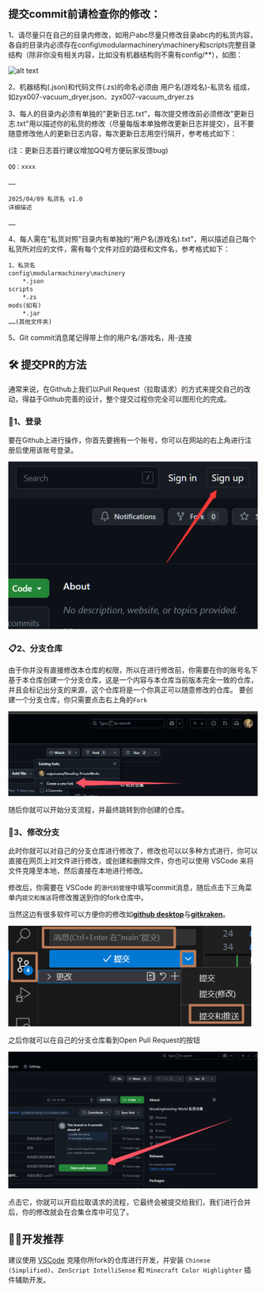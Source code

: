 ## 提交commit前请检查你的修改：

1、请尽量只在自己的目录内修改，如用户abc尽量只修改目录abc内的私货内容，各自的目录内必须存在config\modularmachinery\machinery和scripts完整目录结构（除非你没有相关内容，比如没有机器结构则不需有config/**），如图：

![alt text](./img/image.png)

2、机器结构(.json)和代码文件(.zs)的命名必须由 用户名(游戏名)-私货名  组成，如zyx007-vacuum_dryer.json、zyx007-vacuum_dryer.zs

3、每人的目录内必须有单独的"更新日志.txt"，每次提交修改前必须修改"更新日志.txt"用以描述你的私货的修改（尽量每版本单独修改更新日志并提交），且不要随意修改他人的更新日志内容，每次更新日志用空行隔开，参考格式如下：

(注：更新日志首行建议增加QQ号方便玩家反馈bug)

    QQ：xxxx

    ……
    
    2025/04/09 私货名 v1.0
    详细描述
    
    ……

4、每人需在"私货对照"目录内有单独的"用户名(游戏名).txt"，用以描述自己每个私货所对应的文件，需有每个文件对应的路径和文件名，参考格式如下：

    1、私货名
    config\modularmachinery\machinery
        *.json
    scripts
        *.zs
    mods(如有)
        *.jar
    ……(其他文件夹)

5、Git commit消息尾记得带上你的用户名/游戏名，用-连接

## 🛠️ 提交PR的方法

通常来说，在Github上我们以Pull Request（拉取请求）的方式来提交自己的改动，得益于Github完善的设计，整个提交过程你完全可以图形化的完成。

### 📝1、登录

要在Github上进行操作，你首先要拥有一个账号，你可以在网站的右上角进行注册后使用该账号登录。

![alt text](./img/image-1.png)

### 📋2、分支仓库

由于你并没有直接修改本仓库的权限，所以在进行修改前，你需要在你的账号名下基于本仓库创建一个分支仓库，这是一个内容与本仓库当前版本完全一致的仓库，并且会标记出分支的来源，这个仓库将是一个你真正可以随意修改的仓库。
要创建一个分支仓库，你只需要点击右上角的`Fork`

![alt text](./img/image-2.png)

随后你就可以开始分支流程，并最终跳转到你创建的仓库。

### 📜3、修改分支

此时你就可以对自己的分支仓库进行修改了，修改也可以以多种方式进行，你可以直接在网页上对文件进行修改，或创建和删除文件，你也可以使用 VSCode 来将文件克隆至本地，然后直接在本地进行修改。

修改后，你需要在 VSCode 的`源代码管理`中填写commit消息，随后点击下三角菜单内`提交和推送`将修改推送到你的fork仓库中。

当然这边有很多软件可以方便你的修改如<strong>[github desktop](https://desktop.github.com/download/)</strong>与<strong>[gitkraken](https://www.c.com/)</strong>。

![alt text](./img/image-3.png)

之后你就可以在自己的分支仓库看到Open Pull Request的按钮

![alt text](./img/image-4.png)

点击它，你就可以开启拉取请求的流程，它最终会被提交给我们，我们进行合并后，你的修改就会在合集仓库中可见了。

## 👨‍💻开发推荐
建议使用 [VSCode](https://code.visualstudio.com/) 克隆你所fork的仓库进行开发，并安装 `Chinese (Simplified)`、`ZenScript IntelliSense` 和 `Minecraft Color Highlighter` 插件辅助开发。